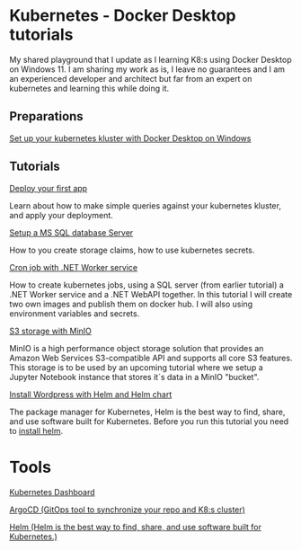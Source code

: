 # Kubernetes - Docker Desktop tutorials
My shared playground that I update as I learning K8:s using Docker Desktop on Windows 11.
I am sharing my work as is, I leave no guarantees and I am an experienced developer and architect but far from an expert on kubernetes and learning this while doing it.

## Preparations
[Set up your kubernetes kluster with Docker Desktop on Windows](Docs/Preparations.md)

## Tutorials

[Deploy your first app](Docs/Deploy-Your-First-App.md)

Learn about how to make simple queries against your kubernetes kluster, and apply your deployment.

[Setup a MS SQL database Server](Docs/Percistent-Storage.md)

How to you create storage claims, how to use kubernetes secrets.

[Cron job with .NET Worker service](Docs/Worker-service.md)

How to create kubernetes jobs, using a SQL server (from earlier tutorial) a .NET Worker service and a .NET WebAPI together. In this tutorial I will create two own images and publish them on docker hub. I will also using environment variables and secrets.

[S3 storage with MinIO](Docs/Worker-service.md)

MinIO is a high performance object storage solution that provides an Amazon Web Services S3-compatible API and supports all core S3 features. This storage is to be used by an upcoming tutorial where we setup a Jupyter Notebook instance that stores it´s data in a MinIO "bucket".

[Install Wordpress with Helm and Helm chart](Docs/Wordpress.md)

The package manager for Kubernetes, Helm is the best way to find, share, and use software built for Kubernetes. Before you run this tutorial you need to [install helm](Docs/Helm.md).

# Tools
[Kubernetes Dashboard](Docs/Deploy-Kubernetes-Dashboard.md)

[ArgoCD (GitOps tool to synchronize your repo and K8:s cluster)](Docs/ArgoCD.md)

[Helm (Helm is the best way to find, share, and use software built for Kubernetes.)](Docs/Helm.md)





